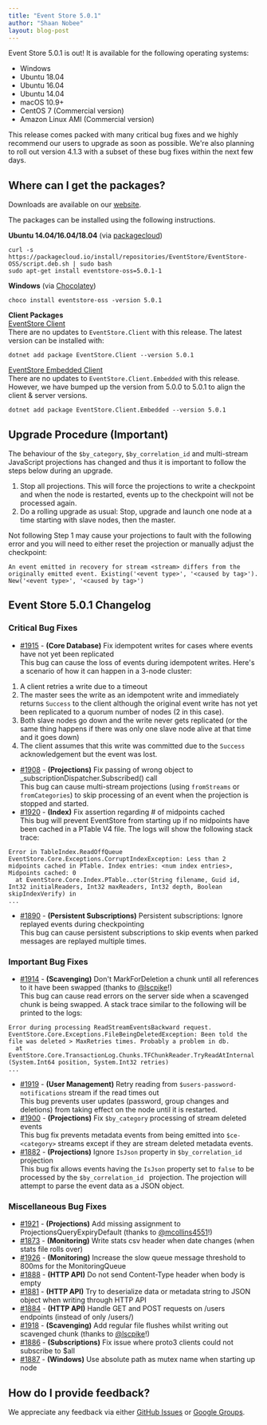 ```yaml
---
title: "Event Store 5.0.1"
author: "Shaan Nobee"
layout: blog-post
---
```

Event Store 5.0.1 is out! It is available for the following operating systems:

- Windows
- Ubuntu 18.04
- Ubuntu 16.04
- Ubuntu 14.04
- macOS 10.9+
- CentOS 7 (Commercial version)
- Amazon Linux AMI (Commercial version)

This release comes packed with many critical bug fixes and we highly recommend our users to upgrade as soon as possible. We're also planning to roll out version 4.1.3 with a subset of these bug fixes within the next few days.

## Where can I get the packages?

Downloads are available on our [website](https://eventstore.org/downloads/).

The packages can be installed using the following instructions.

**Ubuntu 14.04/16.04/18.04** (via [packagecloud](https://packagecloud.io/EventStore/EventStore-OSS))

```
curl -s https://packagecloud.io/install/repositories/EventStore/EventStore-OSS/script.deb.sh | sudo bash
sudo apt-get install eventstore-oss=5.0.1-1
```

**Windows** (via [Chocolatey](https://chocolatey.org/packages/eventstore-oss/))

```
choco install eventstore-oss -version 5.0.1
```

**Client Packages**  
[EventStore Client](https://www.nuget.org/packages/EventStore.Client/)  
There are no updates to `EventStore.Client` with this release. The latest version can be installed with:
```
dotnet add package EventStore.Client --version 5.0.1
```

[EventStore Embedded Client](https://www.nuget.org/packages/EventStore.Client.Embedded/)  
There are no updates to `EventStore.Client.Embedded` with this release. However, we have bumped up the version from 5.0.0 to 5.0.1 to align the client & server versions.
```
dotnet add package EventStore.Client.Embedded --version 5.0.1
```

## Upgrade Procedure (Important)
The behaviour of the `$by_category`, `$by_correlation_id` and multi-stream JavaScript projections has changed and thus it is important to follow the steps below during an upgrade.

1. Stop all projections. This will force the projections to write a checkpoint and when the node is restarted, events up to the checkpoint will not be processed again.
2. Do a rolling upgrade as usual: Stop, upgrade and launch one node at a time starting with slave nodes, then the master.

Not following Step 1 may cause your projections to fault with the following error and you will need to either reset the projection or manually adjust the checkpoint:
```
An event emitted in recovery for stream <stream> differs from the originally emitted event. Existing('<event type>', '<caused by tag>'). New('<event type>', '<caused by tag>')
```

## Event Store 5.0.1 Changelog

### Critical Bug Fixes

* [#1915](https://github.com/EventStore/EventStore/pull/1915) - **(Core Database)** Fix idempotent writes for cases where events have not yet been replicated  
This bug can cause the loss of events during idempotent writes. Here's a scenario of how it can happen in a 3-node cluster:
1. A client retries a write due to a timeout
2. The master sees the write as an idempotent write and immediately returns `Success` to the client although the original event write has not yet been replicated to a quorum number of nodes (2 in this case).
3. Both slave nodes go down and the write never gets replicated (or the same thing happens if there was only one slave node alive at that time and it goes down)
4. The client assumes that this write was committed due to the `Success` acknowledgement but the event was lost.
* [#1908](https://github.com/EventStore/EventStore/pull/1908) - **(Projections)** Fix passing of wrong object to _subscriptionDispatcher.Subscribed() call  
This bug can cause multi-stream projections (using `fromStreams` or `fromCategories`) to skip processing of an event when the projection is stopped and started.
* [#1920](https://github.com/EventStore/EventStore/pull/1920) - **(Index)** Fix assertion regarding # of midpoints cached  
This bug will prevent EventStore from starting up if no midpoints have been cached in a PTable V4 file. The logs will show the following stack trace:
```
Error in TableIndex.ReadOffQueue
EventStore.Core.Exceptions.CorruptIndexException: Less than 2 midpoints cached in PTable. Index entries: <num index entries>, Midpoints cached: 0
  at EventStore.Core.Index.PTable..ctor(String filename, Guid id, Int32 initialReaders, Int32 maxReaders, Int32 depth, Boolean skipIndexVerify) in
...
```
* [#1890](https://github.com/EventStore/EventStore/pull/1890) - **(Persistent Subscriptions)** Persistent subscriptions: Ignore replayed events during checkpointing  
This bug can cause persistent subscriptions to skip events when parked messages are replayed multiple times.

### Important Bug Fixes
* [#1914](https://github.com/EventStore/EventStore/pull/1914) - **(Scavenging)** Don't MarkForDeletion a chunk until all references to it have been swapped (thanks to [@lscpike](http://github.com/lscpike)!)  
This bug can cause read errors on the server side when a scavenged chunk is being swapped. A stack trace similar to the following will be printed to the logs:

```
Error during processing ReadStreamEventsBackward request.
EventStore.Core.Exceptions.FileBeingDeletedException: Been told the file was deleted > MaxRetries times. Probably a problem in db.
  at EventStore.Core.TransactionLog.Chunks.TFChunkReader.TryReadAtInternal (System.Int64 position, System.Int32 retries)
...
```
* [#1919](https://github.com/EventStore/EventStore/pull/1919) - **(User Management)** Retry reading from `$users-password-notifications` stream if the read times out  
This bug prevents user updates (password, group changes and deletions) from taking effect on the node until it is restarted.
* [#1900](https://github.com/EventStore/EventStore/pull/1900) - **(Projections)** Fix `$by_category` processing of stream deleted events  
This bug fix prevents metadata events from being emitted into `$ce-<category>` streams except if they are stream deleted metadata events.
* [#1882](https://github.com/EventStore/EventStore/pull/1882) - **(Projections)** Ignore `IsJson` property in `$by_correlation_id` projection  
This bug fix allows events having the `IsJson` property set to `false` to be processed by the `$by_correlation_id ` projection. The projection will attempt to parse the event data as a JSON object.

### Miscellaneous Bug Fixes
* [#1921](https://github.com/EventStore/EventStore/pull/1921) - **(Projections)** Add missing assignment to ProjectionsQueryExpiryDefault (thanks to [@mcollins4551](http://github.com/mcollins4551)!)
* [#1873](https://github.com/EventStore/EventStore/pull/1873) - **(Monitoring)** Write stats csv header when date changes (when stats file rolls over)
* [#1926](https://github.com/EventStore/EventStore/pull/1926) - **(Monitoring)** Increase the slow queue message threshold to 800ms for the MonitoringQueue
* [#1888](https://github.com/EventStore/EventStore/pull/1888) - **(HTTP API)** Do not send Content-Type header when body is empty
* [#1881](https://github.com/EventStore/EventStore/pull/1881) - **(HTTP API)** Try to deserialize data or metadata string to JSON object when writing through HTTP API
* [#1884](https://github.com/EventStore/EventStore/pull/1884) - **(HTTP API)** Handle GET and POST requests on /users endpoints (instead of only /users/)
* [#1918](https://github.com/EventStore/EventStore/pull/1918) - **(Scavenging)** Add regular file flushes whilst writing out scavenged chunk  (thanks to [@lscpike](http://github.com/lscpike)!)  
* [#1886](https://github.com/EventStore/EventStore/pull/1886) - **(Subscriptions)** Fix issue where proto3 clients could not subscribe to $all
* [#1887](https://github.com/EventStore/EventStore/pull/1887) - **(Windows)** Use absolute path as mutex name when starting up node

## How do I provide feedback?

We appreciate any feedback via either [GitHub Issues](https://github.com/EventStore/EventStore) or [Google Groups](https://groups.google.com/forum/#!forum/event-store).
